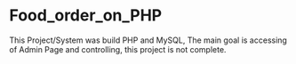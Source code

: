 # Food_order_on_PHP
This Project/System was build PHP and MySQL, The main goal is accessing of Admin Page  and controlling, this project is not complete.
